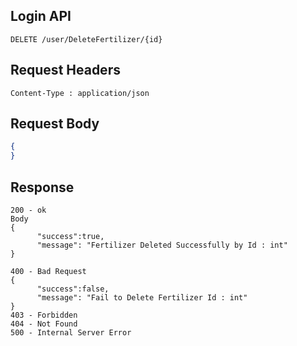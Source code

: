 ## Login API
```
DELETE /user/DeleteFertilizer/{id}
```

## Request Headers
```
Content-Type : application/json
```
 
## Request Body
``` json 
{
}
```
## Response
```
200 - ok
Body
{
      "success":true,
      "message": "Fertilizer Deleted Successfully by Id : int"
}

400 - Bad Request 
{
      "success":false,
      "message": "Fail to Delete Fertilizer Id : int"
}
403 - Forbidden
404 - Not Found
500 - Internal Server Error
